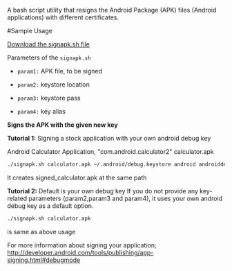 A bash script utility that resigns the Android Package (APK) files (Android applications) with different certificates.

#Sample Usage

[Download the signapk.sh file](./signapk.sh)


Parameters of the `signapk.sh`

* `param1:` APK file, to be signed

* `param2:` keystore location 

* `param3:` keystore pass

* `param4:` key alias

**Signs the APK with the given new key**

**Tutorial 1:** Signing a stock application with your own android debug key

Android Calculator Application, "com.android.calculator2" calculator.apk
```bash
./signapk.sh calculator.apk ~/.android/debug.keystore android androiddebugkey
```
It creates signed_calculator.apk at the same path

**Tutorial 2:** Default is your own debug key If you do not provide any key-related parameters (param2,param3 and param4), it uses your own android debug key as a default option.

```bash
./signapk.sh calculator.apk 
```
is same as above usage

For more information about signing your application; http://developer.android.com/tools/publishing/app-signing.html#debugmode
